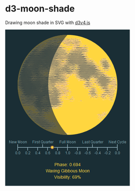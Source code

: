 # d3-moon-shade 
Drawing moon shade in SVG with [d3v4.js](https://github.com/mbostock/d3)

![screen.png](https://github.com/myrises/d3-moon-shade/blob/master/screen.png)